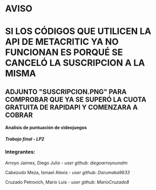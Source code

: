 # AVISO
# SI LOS CÓDIGOS QUE UTILICEN LA API DE METACRITIC YA NO FUNCIONAN ES PORQUÉ SE CANCELÓ LA SUSCRIPCION A LA MISMA
## ADJUNTO "SUSCRIPCION.PNG" PARA COMPROBAR QUE YA SE SUPERÓ LA CUOTA GRATUITA DE RAPIDAPI Y COMENZARA A COBRAR

#### Analisis de puntuación de videojuegos 
##### Trabajo final - LP2

### Integrantes:
Arroyo Jaimes, Diego Julio - *user github: diegoarroyounalm*

Cabezudo Meza, Ismael Alexis - *user github: Darumaka9633*

Cruzado Petrovich, Mario Luis - *user github: MarioCruzado8*
